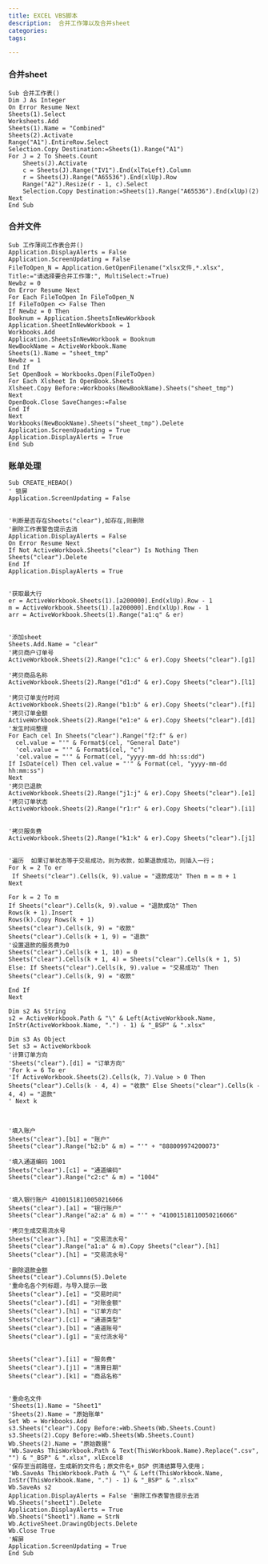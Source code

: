 ```yaml
---
title: EXCEL VBS脚本
description:  合并工作簿以及合并sheet
categories:
tags:

---
```


### 合并sheet ###
    
    Sub 合并工作表()
    Dim J As Integer
    On Error Resume Next
    Sheets(1).Select
    Worksheets.Add
    Sheets(1).Name = "Combined"
    Sheets(2).Activate
    Range("A1").EntireRow.Select
    Selection.Copy Destination:=Sheets(1).Range("A1")
    For J = 2 To Sheets.Count
        Sheets(J).Activate
        c = Sheets(J).Range("IV1").End(xlToLeft).Column
        r = Sheets(J).Range("A65536").End(xlUp).Row
        Range("A2").Resize(r - 1, c).Select
        Selection.Copy Destination:=Sheets(1).Range("A65536").End(xlUp)(2)
    Next
    End Sub


### 合并文件 ###

    Sub 工作薄间工作表合并()
	Application.DisplayAlerts = False
	Application.ScreenUpdating = False
	FileToOpen_N = Application.GetOpenFilename("xlsx文件,*.xlsx", Title:="请选择要合并工作簿:", MultiSelect:=True)
	Newbz = 0
	On Error Resume Next
	For Each FileToOpen In FileToOpen_N
 	If FileToOpen <> False Then
  	If Newbz = 0 Then
  	Booknum = Application.SheetsInNewWorkbook
   	Application.SheetInNewWorkbook = 1
    Workbooks.Add
    Application.SheetsInNewWorkbook = Booknum
    NewBookName = ActiveWorkbook.Name
    Sheets(1).Name = "sheet_tmp"
    Newbz = 1
    End If
    Set OpenBook = Workbooks.Open(FileToOpen)
    For Each Xlsheet In OpenBook.Sheets
    Xlsheet.Copy Before:=Workbooks(NewBookName).Sheets("sheet_tmp")
    Next
    OpenBook.Close SaveChanges:=False
    End If
    Next
    Workbooks(NewBookName).Sheets("sheet_tmp").Delete
    Application.ScreenUpadating = True
    Application.DisplayAlerts = True
    End Sub


### 账单处理 ###

    Sub CREATE_HEBAO()
	' 锁屏
	Application.ScreenUpdating = False


	'判断是否存在Sheets("clear"),如存在,则删除
	'删除工作表警告提示去消
	Application.DisplayAlerts = False
	On Error Resume Next
	If Not ActiveWorkbook.Sheets("clear") Is Nothing Then
	Sheets("clear").Delete
	End If
	Application.DisplayAlerts = True


	'获取最大行
	er = ActiveWorkbook.Sheets(1).[a200000].End(xlUp).Row - 1
	m = ActiveWorkbook.Sheets(1).[a200000].End(xlUp).Row - 1
	arr = ActiveWorkbook.Sheets(1).Range("a1:q" & er)


	'添加sheet
	Sheets.Add.Name = "clear"
	'拷贝商户订单号
	ActiveWorkbook.Sheets(2).Range("c1:c" & er).Copy Sheets("clear").[g1]

	'拷贝商品名称
	ActiveWorkbook.Sheets(2).Range("d1:d" & er).Copy Sheets("clear").[l1]

	'拷贝订单支付时间
	ActiveWorkbook.Sheets(2).Range("b1:b" & er).Copy Sheets("clear").[f1]
	'拷贝订单金额
	ActiveWorkbook.Sheets(2).Range("e1:e" & er).Copy Sheets("clear").[d1]
	'发生时间整理
	For Each cel In Sheets("clear").Range("f2:f" & er)
      cel.value = "'" & Format$(cel, "General Date")
      'cel.value = "'" & Format$(cel, "c")
      'cel.value = "'" & Format(cel, "yyyy-mm-dd hh:ss:dd")
    If IsDate(cel) Then cel.value = "'" & Format(cel, "yyyy-mm-dd hh:mm:ss")
	Next
	'拷贝已退款
	ActiveWorkbook.Sheets(2).Range("j1:j" & er).Copy Sheets("clear").[e1]
	'拷贝订单状态
	ActiveWorkbook.Sheets(2).Range("r1:r" & er).Copy Sheets("clear").[i1]


	'拷贝服务费
	ActiveWorkbook.Sheets(2).Range("k1:k" & er).Copy Sheets("clear").[j1]


	'遍历  如果订单状态等于交易成功，则为收款，如果退款成功，则插入一行；
	For k = 2 To er
     If Sheets("clear").Cells(k, 9).value = "退款成功" Then m = m + 1
	Next

	For k = 2 To m
    If Sheets("clear").Cells(k, 9).value = "退款成功" Then
    Rows(k + 1).Insert
    Rows(k).Copy Rows(k + 1)
    Sheets("clear").Cells(k, 9) = "收款"
    Sheets("clear").Cells(k + 1, 9) = "退款"
    '设置退款的服务费为0
    Sheets("clear").Cells(k + 1, 10) = 0
    Sheets("clear").Cells(k + 1, 4) = Sheets("clear").Cells(k + 1, 5)
    Else: If Sheets("clear").Cells(k, 9).value = "交易成功" Then Sheets("clear").Cells(k, 9) = "收款"
    
    End If
	Next

	Dim s2 As String
	s2 = ActiveWorkbook.Path & "\" & Left(ActiveWorkbook.Name, InStr(ActiveWorkbook.Name, ".") - 1) & "_BSP" & ".xlsx"

	Dim s3 As Object
	Set s3 = ActiveWorkbook
	'计算订单方向
	'Sheets("clear").[d1] = "订单方向"
	'For k = 6 To er
	'If ActiveWorkbook.Sheets(2).Cells(k, 7).Value > 0 Then Sheets("clear").Cells(k - 4, 4) = "收款" Else Sheets("clear").Cells(k - 4, 4) = "退款"
	' Next k
 
 
 
	'填入账户
	Sheets("clear").[b1] = "账户"
	Sheets("clear").Range("b2:b" & m) = "'" + "888009974200073"

	'填入通道编码 1001
	Sheets("clear").[c1] = "通道编码"
	Sheets("clear").Range("c2:c" & m) = "1004"


	'填入银行账户 41001518110050216066
	Sheets("clear").[a1] = "银行账户"
	Sheets("clear").Range("a2:a" & m) = "'" + "41001518110050216066"

	'拷贝生成交易流水号
	Sheets("clear").[h1] = "交易流水号"
	Sheets("clear").Range("a1:a" & m).Copy Sheets("clear").[h1]
	Sheets("clear").[h1] = "交易流水号"

	'删除退款金额
	Sheets("clear").Columns(5).Delete
	'重命名各个列标题，与导入提示一致
	Sheets("clear").[e1] = "交易时间"
	Sheets("clear").[d1] = "对账金额"
	Sheets("clear").[h1] = "订单方向"
	Sheets("clear").[c1] = "通道类型"
	Sheets("clear").[b1] = "通道账号"
	Sheets("clear").[g1] = "支付流水号"


	Sheets("clear").[i1] = "服务费"
	Sheets("clear").[j1] = "清算日期"
	Sheets("clear").[k1] = "商品名称"

	
	'重命名文件
	'Sheets(1).Name = "Sheet1"
	'Sheets(2).Name = "原始账单"
	Set Wb = Workbooks.Add
	s3.Sheets("clear").Copy Before:=Wb.Sheets(Wb.Sheets.Count)
	s3.Sheets(2).Copy Before:=Wb.Sheets(Wb.Sheets.Count)
	Wb.Sheets(2).Name = "原始数据"
	'Wb.SaveAs ThisWorkbook.Path & Text(ThisWorkbook.Name).Replace(".csv", "") & "_BSP" & ".xlsx", xlExcel8
	'保存至当前路径，生成新的文件名；原文件名+_BSP 供清结算导入使用；
	'Wb.SaveAs ThisWorkbook.Path & "\" & Left(ThisWorkbook.Name, InStr(ThisWorkbook.Name, ".") - 1) & "_BSP" & ".xlsx"
	Wb.SaveAs s2
	Application.DisplayAlerts = False '删除工作表警告提示去消
	Wb.Sheets("sheet1").Delete
	Application.DisplayAlerts = True
	Wb.Sheets("Sheet1").Name = StrN
	Wb.ActiveSheet.DrawingObjects.Delete
	Wb.Close True
	'解屏
	Application.ScreenUpdating = True
	End Sub